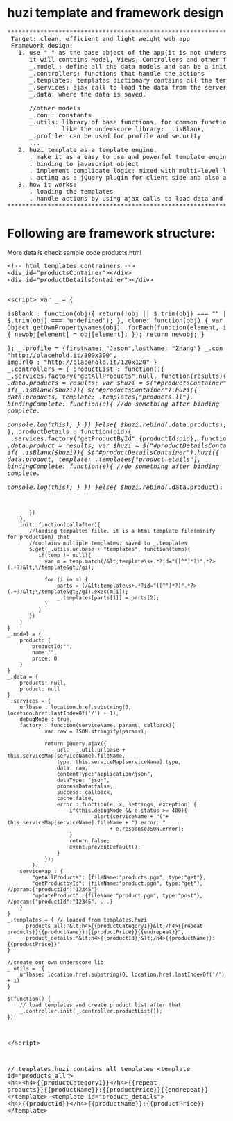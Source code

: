 # huzi template and framework design
<pre>
*************************************************************************************
 Target: clean, efficient and light weight web app
 Framework design:
   1. use "_" as the base object of the app(it is not underscore.js, you can name whatever you want).
      it will contains Model, Views, Controllers and other functions.
      _.model : define all the data models and can be a init object when create new
      _.controllers: functions that handle the actions
      _.templates: templates dictionary contains all the templates
      _.services: ajax call to load the data from the server
      _.data: where the data is saved.

      //other models
      _.con : constants
      _.utils: library of base functions, for common functions, add the directly to "_", 
               like the underscore library: _.isBlank, 
      _.profile: can be used for profile and security
      ...  
   2. huzi template as a template engine.
      . make it as a easy to use and powerful template engine.
      . binding to javascript object
      . implement complicate logic: mixed with multi-level logical operations and loops  
      . acting as a jQuery plugin for client side and also a module for node.js for server side.
   3. how it works:
      . loading the templates
      . handle actions by using ajax calls to load data and binding the data to the templates
********************************************************************************************
</pre>
# Following are framework structure:
<p>More details check sample code products.html</p>
<pre>
&lt;!-- html templates contrainers -->
&lt;div id="productsContainer"&gt;&lt;/div&gt;
&lt;div id="productDetailsContainer">&lt;/div&gt;

&lt;script&gt;
	var _ = {	
		  isBlank : function(obj){
        		return(!obj || $.trim(obj) === "" || $.trim(obj) === "undefined");
    	  },
          clone: function(obj) {
            var newobj = {};
            Object.getOwnPropertyNames(obj)
                .forEach(function(element, index, array) {
                    newobj[element] = obj[element];
                });
            return newobj;
          }  
	};
	_.profile = {firstName: "Jason",lastName: "Zhang"}
	_.con ={
	      imgurl : "http://placehold.it/300x300",
	      imgurl0 : "http://placehold.it/120x120"
    }
	_.controllers = {
	    productList : function(){
	       _.services.factory("getAllProducts",null, function(results){
	       	     _.data.products = results;
	       	     var $huzi = $("#productsContainer").data("huzi");
	       	     if(_.isBlank($huzi)){
		       	     $("#productsContainer").huzi({
		       	     	data:products,
				        template: _.templates["products_.ll"],
				        bindingComplete: function(e){
				          //do something after binding complete.	
				          console.log(this);
				        }
		       	     })
		       	 }else{
		       	 	$huzi.rebind(_.data.products);
		       	 }
	       })
	    },
	    productDetails : function(pid){
	       _.services.factory("getProductById",{productId:pid}, function(results){
	       	     _.data.product = results;
	       	     var $huzi = $("#productDetailsContainer").data("huzi");
	       	     if(_.isBlank($huzi)){
	       	     	$("#productDetailsContainer").huzi({
		       	     	data:product,
				        template: _.templates["product_.etails"],
				        bindingComplete: function(e){
				          //do something after binding complete.	
				          console.log(this);
				        }
	       	        })
	       	     }else{
	       	     	$huzi.rebind(_.data.product);
	       	     } 
	       	     
	       })
	    },
        init: function(callafter){
           //loading tempaltes fille, it is a html template file(minify for production) that
           //contains multiple templates. saved to _.templates
           $.get(_.utils.urlbase + "templates", function(temp){
           	  if(temp != null){
	           	var m = temp.match(/&lt;template\s+.*?id="([^"]*?)".*?>(.+?)&lt;\/template&gt;/gi);
	    
			    for (i in m) {
			        parts = (/&lt;template\s+.*?id="([^"]*?)".*?>(.+?)&lt;\/template&gt;/gi).exec(m[i]);
			        _.templates[parts[1]] = parts[2];
			    }
			  }
           })	
        }
	}
	_.model = {
		product: {
			productId:"",
			name:"",
			price: 0
		}
	}
	_.data = {
		products: null,
        product: null
	}
	_.services = {
		urlbase : location.href.substring(0, location.href.lastIndexOf('/') + 1),
		debugMode : true,
		factory : function(serviceName, params, callback){
				var raw = JSON.stringify(params);

				return jQuery.ajax({
					url:  _.util.urlbase + this.serviceMap[serviceName].fileName,
					type: this.serviceMap[serviceName].type,
					data: raw,
					contentType:"application/json",
					dataType: "json",
					processData:false,
					success: callback,
					cache:false,
					error : function(e, x, settings, exception) {
						if(this.debugMode && e.status >= 400){
								alert(serviceName + "("+ this.serviceMap[serviceName].fileName + ") error: " 
									 + e.responseJSON.error);
						}
						return false;
						event.preventDefault();
					}
				});
			},
		serviceMap : {
			"getAllProducts": {fileName:"products.pgm", type:"get"},
			"getProductbyId": {fileName:"product.pgm", type:"get"}, //param:{"productId":"12345"}
	    	"updateProduct": {fileName:"product.pgm", type:"post"}, //param:{"productId":"12345", ...}
	    }
	}
	_.templates = { // loaded from templates.huzi
	      products_all:"&lt;h4>{{productCategory1}}&lt;/h4>{{repeat products}}{{productName}}:{{productPrice}}{{endrepeat}}",
	      product_details:"&lt;h4>{{productId}}&lt;/h4>{{productName}}:{{productPrice}}"                 
	} 
    
    //create our own underscore lib
    _.utils =  {
		urlbase: location.href.substring(0, location.href.lastIndexOf('/') + 1)			        
	} 

	$(function() {
		// load templates and create product list after that
        _.controller.init(_.controller.productList());
	})
&lt;/script&gt;

// templates.huzi contains all templates
&lt;template id="products_all"&gt;
      &lt;h4&gt;&lt;h4&gt;{{productCategory1}}&lt;/h4&gt;{{repeat products}}{{productName}}:{{productPrice}}{{endrepeat}}
&lt;/template&gt;
&lt;template id="product_details"&gt;
      &lt;h4&gt;{{productId}}&lt;/h4&gt;{{productName}}:{{productPrice}}
&lt;/template&gt;
</pre>
